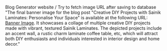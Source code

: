 Blog Generator website
/ Try to fetch image URL after saving to database
"The final banner image for the blog post \"Creative DIY Projects with Sainik Laminates: Personalise Your Space\" is available at the following URL: [Banner Image](https://oaidalleapiprodscus.blob.core.windows.net/private/org-42CupfAU425pAjaxRiGRzya3/user-vT0G0kdoRtkL0bPUMGDy6Z72/img-TbPKpIoTaCeEEuJVpxqKgpmN.png?st=2025-05-26T12%3A16%3A05Z&se=2025-05-26T14%3A16%3A05Z&sp=r&sv=2024-08-04&sr=b&rscd=inline&rsct=image/png&skoid=475fd488-6c59-44a5-9aa9-31c4db451bea&sktid=a48cca56-e6da-484e-a814-9c849652bcb3&skt=2025-05-26T06%3A08%3A26Z&ske=2025-05-27T06%3A08%3A26Z&sks=b&skv=2024-08-04&sig=oXrhAP9pqVX3NWAyAm4ziKmv%2BYgiCyyHrX5%2BU31GG6M%3D). It showcases a collage of multiple creative DIY projects made with vibrant, textured Sainik Laminates. The depicted projects include an accent wall, a rustic charm laminate coffee table, etc, which will attract both DIY enthusiasts and individuals interested in interior design and home decor."
